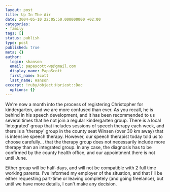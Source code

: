 ```yaml
---
layout: post
title: Up In The Air
date: 2004-05-10 22:05:50.000000000 +02:00
categories:
- family
tags: []
status: publish
type: post
published: true
meta: {}
author:
  login: shanson
  email: papascott-wp@gmail.com
  display_name: PapaScott
  first_name: Scott
  last_name: Hanson
excerpt: !ruby/object:Hpricot::Doc
  options: {}
---
```

<p>We're now a month into the process of registering Christopher for kindergarten, and we are more confused than ever. As you recall, he is behind in his speech development, and it has been recommended to us several times that he not join a regular kindergarten group. There is a local 'integrated' group that includes sessions of speech therapy each week, and there is a 'therapy' group in the county seat Winsen (over 30 km away) that is intensive speech therapy. However, our speech therapist today told us to choose carefully... that the therapy group does not necessarily include more therapy than an integrated group. In any case, the diagnosis has to be confirmed by the county health office, and our appointment there is not until June.</p>
<p>Either group will be half-days, and will not be compatible with 2 full time working parents. I've informed my employer of the situation, and that I'll be either requesting part-time or leaving completely (and going freelance), but until we have more details, I can't make any decision.</p>
